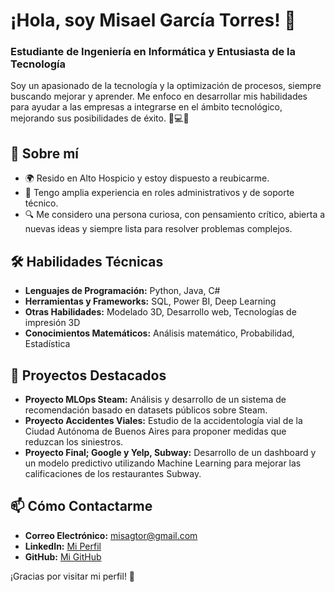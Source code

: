 
# ¡Hola, soy Misael García Torres! 👋

### Estudiante de Ingeniería en Informática y Entusiasta de la Tecnología

Soy un apasionado de la tecnología y la optimización de procesos, siempre buscando mejorar y aprender. Me enfoco en desarrollar mis habilidades para ayudar a las empresas a integrarse en el ámbito tecnológico, mejorando sus posibilidades de éxito. 🌟💻🚀

## 🚀 Sobre mí

- 🌍 Resido en Alto Hospicio y estoy dispuesto a reubicarme.
- 💼 Tengo amplia experiencia en roles administrativos y de soporte técnico.
- 🔍 Me considero una persona curiosa, con pensamiento crítico, abierta a nuevas ideas y siempre lista para resolver problemas complejos.

## 🛠 Habilidades Técnicas

- **Lenguajes de Programación:** Python, Java, C#
- **Herramientas y Frameworks:** SQL, Power BI, Deep Learning
- **Otras Habilidades:** Modelado 3D, Desarrollo web, Tecnologías de impresión 3D
- **Conocimientos Matemáticos:** Análisis matemático, Probabilidad, Estadística

## 🌟 Proyectos Destacados

- **Proyecto MLOps Steam:** Análisis y desarrollo de un sistema de recomendación basado en datasets públicos sobre Steam.
- **Proyecto Accidentes Viales:** Estudio de la accidentología vial de la Ciudad Autónoma de Buenos Aires para proponer medidas que reduzcan los siniestros.
- **Proyecto Final; Google y Yelp, Subway:** Desarrollo de un dashboard y un modelo predictivo utilizando Machine Learning para mejorar las calificaciones de los restaurantes Subway.

## 📫 Cómo Contactarme

- **Correo Electrónico:** misagtor@gmail.com
- **LinkedIn:** [Mi Perfil](https://www.linkedin.com/in/mgarciat/)
- **GitHub:** [Mi GitHub](https://github.com/misaelgarcia)

¡Gracias por visitar mi perfil! 🚀
